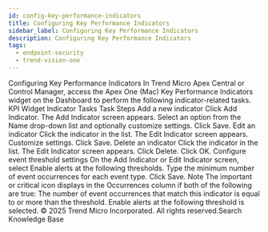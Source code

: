 ```yaml
---
id: config-key-performance-indicators
title: Configuring Key Performance Indicators
sidebar_label: Configuring Key Performance Indicators
description: Configuring Key Performance Indicators
tags:
  - endpoint-security
  - trend-vision-one
---
```


 Configuring Key Performance Indicators In Trend Micro Apex Central or Control Manager, access the Apex One (Mac) Key Performance Indicators widget on the Dashboard to perform the following indicator-related tasks. KPI Widget Indicator Tasks Task Steps Add a new indicator Click Add Indicator. The Add Indicator screen appears. Select an option from the Name drop-down list and optionally customize settings. Click Save. Edit an indicator Click the indicator in the list. The Edit Indicator screen appears. Customize settings. Click Save. Delete an indicator Click the indicator in the list. The Edit Indicator screen appears. Click Delete. Click OK. Configure event threshold settings On the Add Indicator or Edit Indicator screen, select Enable alerts at the following thresholds. Type the minimum number of event occurrences for each event type. Click Save. Note The important or critical icon displays in the Occurrences column if both of the following are true: The number of event occurrences that match this indicator is equal to or more than the threshold. Enable alerts at the following threshold is selected. © 2025 Trend Micro Incorporated. All rights reserved.Search Knowledge Base